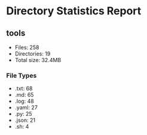 # Directory Statistics Report

## tools

- Files: 258
- Directories: 19
- Total size: 32.4MB

### File Types
- .txt: 68
- .md: 65
- .log: 48
- .yaml: 27
- .py: 25
- .json: 21
- .sh: 4

